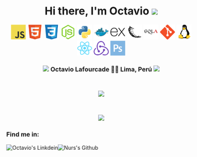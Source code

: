<div align="center">
   <h1>Hi there, I'm Octavio <img src="https://media.giphy.com/media/hvRJCLFzcasrR4ia7z/giphy.gif" width="25px"> </h1>
</div>


<p align="center">
  
  <img src="https://github.com/devicons/devicon/blob/master/icons/javascript/javascript-original.svg" alt="javaScript" width="40" height="40">
  <img src="https://github.com/devicons/devicon/blob/master/icons/html5/html5-original.svg" alt="html" width="40" height="40">
  <img src="https://github.com/devicons/devicon/blob/master/icons/css3/css3-original.svg" alt="css" width="40" height="40">
  <img src="https://github.com/devicons/devicon/blob/master/icons/nodejs/nodejs-original.svg" alt="nodejs" width="40" height="40">
  <img src="https://github.com/devicons/devicon/blob/master/icons/python/python-original.svg" alt="python" width="40" height="40">
  <img src="https://github.com/devicons/devicon/blob/master/icons/docker/docker-original.svg" alt="docker" width="40" height="40">
  <img src="https://github.com/devicons/devicon/blob/master/icons/express/express-original.svg" alt="express" width="40" height="40">
  <img src="https://github.com/devicons/devicon/blob/master/icons/flask/flask-original.svg" alt="flask" width="40" height="40">
  <img src="https://github.com/devicons/devicon/blob/master/icons/sqlalchemy/sqlalchemy-original.svg" alt="sqla" width="40" height="40">
  <img src="https://github.com/devicons/devicon/blob/master/icons/git/git-original.svg" alt="git" width="40" height="40">
  <img src="https://github.com/devicons/devicon/blob/master/icons/linux/linux-original.svg" alt="linuh" width="40" height="40">
  <img src="https://github.com/devicons/devicon/blob/master/icons/react/react-original.svg" alt="react" width="40" height="40">
  <img src="https://github.com/devicons/devicon/blob/master/icons/redux/redux-original.svg" alt="redux" width="40" height="40">
  <img src="https://github.com/devicons/devicon/blob/master/icons/photoshop/photoshop-plain.svg" alt="redux" width="40" height="40">
   
</p>

<!--
## About me.
 I am a software developer [my website](https://google.com).

### Tech stack and tools I work with:
Full Stack Software Engineer, JavaScript, React, Redux, Express, Node, SQL, HTML5, CSS, Python, Flask, SQLAlchemy

- 🔭 I’m currently working on ...
- 🌱 I’m currently learning ...
- 👯 I’m looking to collaborate on ...
- 🤔 I’m looking for help with ...
- 💬 Ask me about ...
- 📫 How to reach me: ...
- 😄 Pronouns: ...
- ⚡ Fun fact: ...
-->




<!--https://media2.giphy.com/media/ksE9feSa2b4V2GYwY4/giphy.gif 
https://media0.giphy.com/media/17b875GGvV9m9sLmNc/giphy.gif
-->

<div align="center">
<h3><img src="https://media1.giphy.com/media/WFZvB7VIXBgiz3oDXE/giphy.gif"  height="20"> Octavio Lafourcade  👨‍💻  Lima, Perú <img src="https://media.giphy.com/media/WUlplcMpOCEmTGBtBW/giphy.gif" width="30"></h3>
</div>
  
  <br />
 
<p align="center" >
   <a href="https://github.com/anuraghazra/github-readme-stats"> 
    <img  src="https://github-readme-stats.vercel.app/api?username=tavolafourcade&&show_icons=true&theme=radical"/>
   </a>
</p>
<br />

<p align="center" >
   <a href="https://github.com/anuraghazra/github-readme-stats"> 
    <img  src="https://github-readme-streak-stats.herokuapp.com/?user=tavolafourcade&theme=dark"/>
   </a>
</p>

<!-- <p align="center" >
   <a href="https://github.com/anuraghazra/github-readme-stats"> 
    <img  src="https://github-readme-stats.vercel.app/api/top-langs/?username=nasanov&theme=radical&layout=compact&hide=c,roff,scss,objective-c,makefile"/>
   </a>
</p> -->


<!-- [![Top Langs](https://github-readme-stats.vercel.app/api/top-langs/?username=nasanov&theme=radical&layout=compact&hide=c,roff)](https://github.com/anuraghazra/github-readme-stats) -->


<!-- <details>
  <summary>:zap: GitHub Stats</summary>

   <img  src="https://github-readme-stats.vercel.app/api?username=nasanov&&show_icons=true&theme=radical"/>
</details>

<details>
  <summary>:zap: Most Used Languages</summary>

   <img  src="https://github-readme-stats.vercel.app/api?username=nasanov&&show_icons=true&theme=radical"/>

</details> -->



<!-- <p align="center">
   <img src="https://steemitimages.com/0x0/https://cdn.lifehacker.ru/wp-content/uploads/2017/01/ezgif.com-crop_1484563859.gif" />
   </p> -->
   
   
<!-- 
https://github.com/devicons/devicon/blob/master/icons/linkedin/linkedin-original.svg 
https://github.com/devicons/devicon/blob/master/icons/github/github-original.svg
-->

### Find me in:
<!-- <a href="mywebsite.dev">
  <img align="left" alt="Nurs's website" src="https://img.icons8.com/color/30/000000/globe.png" style=" color:'white' "/>
</a> -->
<a href="https://www.linkedin.com/in/octaviolafourcade/">
  <img align="left" alt="Octavio's Linkdein" src="https://img.shields.io/badge/LinkedIn-0077B5?style=for-the-badge&logo=linkedin&logoColor=white" />
</a>
<a href="https://github.com/tavolafourcade">
  <img align="left" alt="Nurs's Github" src="https://img.shields.io/badge/GitHub-100000?style=for-the-badge&logo=github&logoColor=white" />
</a>

<br/>
<br/>

<!-- ![](https://komarev.com/ghpvc/?username=nasanov) -->
